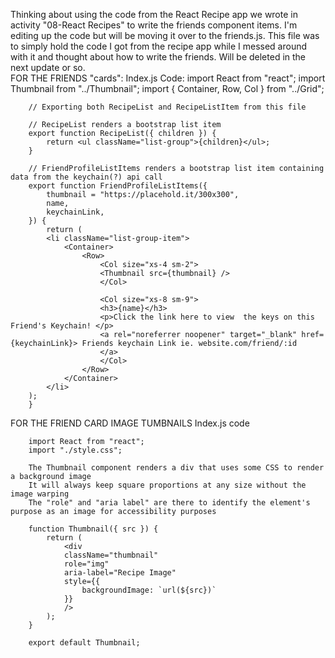 Thinking about using the code from the React Recipe app we wrote in activity "08-React Recipes" to write the friends component items. 
I'm editing up the code but will be moving it over to the friends.js. This file was to simply hold the code I got from the recipe app while I messed around with it and thought about how to write the friends. Will be deleted in the next update or so.   
FOR THE FRIENDS "cards": 
    Index.js Code: 
        import React from "react";
        import Thumbnail from "../Thumbnail";
        import { Container, Row, Col } from "../Grid";

        // Exporting both RecipeList and RecipeListItem from this file

        // RecipeList renders a bootstrap list item
        export function RecipeList({ children }) {
            return <ul className="list-group">{children}</ul>;
        }

        // FriendProfileListItems renders a bootstrap list item containing data from the keychain(?) api call
        export function FriendProfileListItems({
            thumbnail = "https://placehold.it/300x300",
            name,
            keychainLink,
        }) {
            return (
            <li className="list-group-item">
                <Container>
                    <Row>
                        <Col size="xs-4 sm-2">
                        <Thumbnail src={thumbnail} />
                        </Col>

                        <Col size="xs-8 sm-9">
                        <h3>{name}</h3>
                        <p>Click the link here to view  the keys on this Friend's Keychain! </p>
                        <a rel="noreferrer noopener" target="_blank" href={keychainLink}> Friends keychain Link ie. website.com/friend/:id
                        </a>
                        </Col>
                    </Row>
                </Container>
            </li>
        );
        }
FOR THE FRIEND CARD IMAGE TUMBNAILS
    Index.js code
    
        import React from "react";
        import "./style.css";

        The Thumbnail component renders a div that uses some CSS to render a background image
        It will always keep square proportions at any size without the image warping
        The "role" and "aria label" are there to identify the element's purpose as an image for accessibility purposes

        function Thumbnail({ src }) {
            return (
                <div
                className="thumbnail"
                role="img"
                aria-label="Recipe Image"
                style={{
                    backgroundImage: `url(${src})`
                }}
                />
            );
        }

        export default Thumbnail;



